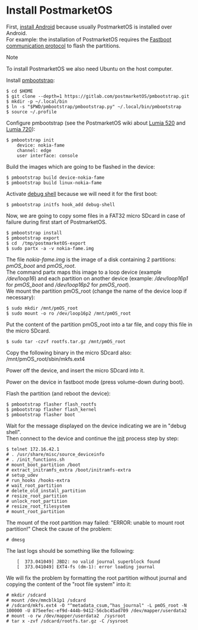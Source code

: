 # Install PostmarketOS

First, [install Android](/content/android/README.md) because usually PostmarketOS is installed over Android.  
For example: the installation of PostmarketOS requires the [Fastboot communication protocol](https://en.wikipedia.org/wiki/Fastboot) to flash the partitions.

> [!NOTE]
> To install PostmarketOS we also need Ubuntu on the host computer.

Install [pmbootstrap](https://wiki.postmarketos.org/wiki/Pmbootstrap#Installation):
```
$ cd $HOME
$ git clone --depth=1 https://gitlab.com/postmarketOS/pmbootstrap.git
$ mkdir -p ~/.local/bin
$ ln -s "$PWD/pmbootstrap/pmbootstrap.py" ~/.local/bin/pmbootstrap
$ source ~/.profile
```

Configure pmbootstrap (see the PostmarketOS wiki about [Lumia 520](https://wiki.postmarketos.org/wiki/Nokia_Lumia_520_(nokia-fame)) and [Lumia 720](https://wiki.postmarketos.org/wiki/Nokia_Lumia_720_(nokia-zeal))):
```
$ pmbootstrap init
	device: nokia-fame
	channel: edge
	user interface: console
```

Build the images which are going to be flashed in the device:
```
$ pmbootstrap build device-nokia-fame
$ pmbootstrap build linux-nokia-fame
```

Activate [debug shell](https://wiki.postmarketos.org/wiki/Inspecting_the_initramfs#Enable_the_debug_shell) because we will need it for the first boot:
```
$ pmbootstrap initfs hook_add debug-shell
```

Now, we are going to copy some files in a FAT32 micro SDcard in case of failure during first start of PostmarketOS.
```
$ pmbootstrap install
$ pmbootstrap export
$ cd  /tmp/postmarketOS-export
$ sudo partx -a -v nokia-fame.img
```
The file _nokia-fame.img_ is the image of a disk containing 2 partitions: _pmOS_boot_ and _pmOS_root_.  
The command partx maps this image to a loop device (example _/dev/loop16_) and each partition on another device (example: _/dev/loop16p1_ for _pmOS_boot_ and _/dev/loop16p2_ for _pmOS_root_).  
We mount the partition pmOS_root (change the name of the device loop if necessary):
```
$ sudo mkdir /mnt/pmOS_root
$ sudo mount -o ro /dev/loop16p2 /mnt/pmOS_root
```
Put the content of the partition pmOS_root into a tar file, and copy this file in the micro SDcard.
```
$ sudo tar -czvf rootfs.tar.gz /mnt/pmOS_root
```
Copy the following binary in the micro SDcard also:  
/mnt/pmOS_root/sbin/mkfs.ext4

Power off the device, and insert the micro SDcard into it.  

Power on the device in fastboot mode (press volume-down during boot).  

Flash the partition (and reboot the device):
```
$ pmbootstrap flasher flash_rootfs
$ pmbootstrap flasher flash_kernel
$ pmbootstrap flasher boot
```

Wait for the message displayed on the device indicating we are in "debug shell".  
Then connect to the device and continue the [init](https://gitlab.com/postmarketOS/pmaports/-/blob/master/main/postmarketos-initramfs/init.sh) process step by step:
```
$ telnet 172.16.42.1
# . /usr/share/misc/source_deviceinfo
# . /init_functions.sh
# mount_boot_partition /boot
# extract_initramfs_extra /boot/initramfs-extra
# setup_udev
# run_hooks /hooks-extra
# wait_root_partition
# delete_old_install_partition
# resize_root_partition
# unlock_root_partition
# resize_root_filesystem
# mount_root_partition
```

The mount of the root partition may failed: "ERROR: unable to mount root partition!"
Check the cause of the problem:  
```
# dmesg
```
The last logs should be something like the following:  
```
	[  373.041049] JBD2: no valid journal superblock found
	[  373.041049] EXT4-fs (dm-1): error loading journal
```

We will fix the problem by formatting the root partition without journal and copying the content of the "root file system" into it:
```
# mkdir /sdcard
# mount /dev/mmcblk1p1 /sdcard
# /sdcard/mkfs.ext4 -O "^metadata_csum,^has_journal" -L pmOS_root -N 100000 -U 875eefec-ef9d-444b-9412-56cbc45ad709 /dev/mapper/userdata2
# mount -o rw /dev/mapper/userdata2  /sysroot
# tar x -zvf /sdcard/rootfs.tar.gz -C /sysroot
```






